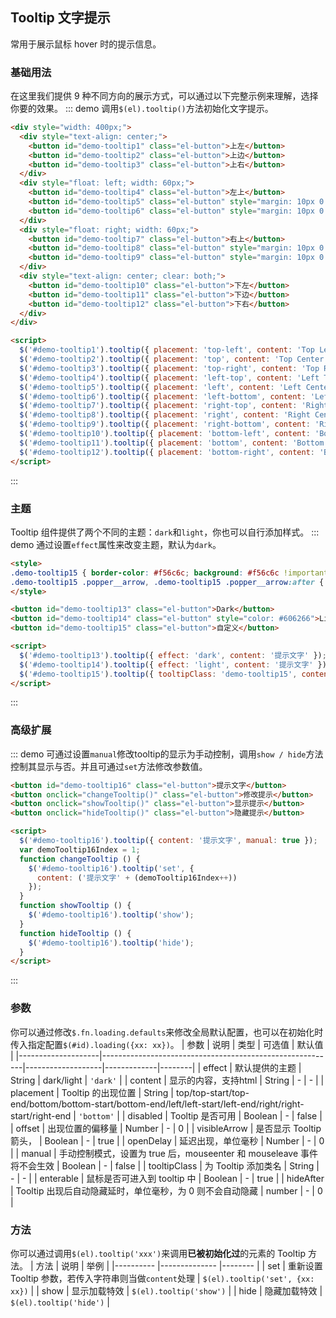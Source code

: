 ## Tooltip 文字提示
常用于展示鼠标 hover 时的提示信息。

### 基础用法
在这里我们提供 9 种不同方向的展示方式，可以通过以下完整示例来理解，选择你要的效果。
::: demo 调用`$(el).tooltip()`方法初始化文字提示。

```html
<div style="width: 400px;">
  <div style="text-align: center;">
    <button id="demo-tooltip1" class="el-button">上左</button>
    <button id="demo-tooltip2" class="el-button">上边</button>
    <button id="demo-tooltip3" class="el-button">上右</button>
  </div>
  <div style="float: left; width: 60px;">
    <button id="demo-tooltip4" class="el-button">左上</button>
    <button id="demo-tooltip5" class="el-button" style="margin: 10px 0 0 0;">左边</button>
    <button id="demo-tooltip6" class="el-button" style="margin: 10px 0 0 0;">左下</button>
  </div>
  <div style="float: right; width: 60px;">
    <button id="demo-tooltip7" class="el-button">右上</button>
    <button id="demo-tooltip8" class="el-button" style="margin: 10px 0 0 0;">右边</button>
    <button id="demo-tooltip9" class="el-button" style="margin: 10px 0 0 0;">右下</button>
  </div>
  <div style="text-align: center; clear: both;">
    <button id="demo-tooltip10" class="el-button">下左</button>
    <button id="demo-tooltip11" class="el-button">下边</button>
    <button id="demo-tooltip12" class="el-button">下右</button>
  </div>
</div>

<script>
  $('#demo-tooltip1').tooltip({ placement: 'top-left', content: 'Top Left 提示文字' });
  $('#demo-tooltip2').tooltip({ placement: 'top', content: 'Top Center 提示文字' });
  $('#demo-tooltip3').tooltip({ placement: 'top-right', content: 'Top Right 提示文字' });
  $('#demo-tooltip4').tooltip({ placement: 'left-top', content: 'Left Top 提示文字' });
  $('#demo-tooltip5').tooltip({ placement: 'left', content: 'Left Center 提示文字' });
  $('#demo-tooltip6').tooltip({ placement: 'left-bottom', content: 'Left Bottom 提示文字' });
  $('#demo-tooltip7').tooltip({ placement: 'right-top', content: 'Right Top 提示文字' });
  $('#demo-tooltip8').tooltip({ placement: 'right', content: 'Right Center 提示文字' });
  $('#demo-tooltip9').tooltip({ placement: 'right-bottom', content: 'Right Bottom 提示文字' });
  $('#demo-tooltip10').tooltip({ placement: 'bottom-left', content: 'Bottom Left 提示文字' });
  $('#demo-tooltip11').tooltip({ placement: 'bottom', content: 'Bottom Center 提示文字' });
  $('#demo-tooltip12').tooltip({ placement: 'bottom-right', content: 'Bottom Right 提示文字' });
</script>
```
:::

### 主题
Tooltip 组件提供了两个不同的主题：`dark`和`light`，你也可以自行添加样式。
::: demo 通过设置`effect`属性来改变主题，默认为`dark`。

```html
<style>
.demo-tooltip15 { border-color: #f56c6c; background: #f56c6c !important; }
.demo-tooltip15 .popper__arrow, .demo-tooltip15 .popper__arrow:after { border-bottom-color: #f56c6c !important; }
</style>

<button id="demo-tooltip13" class="el-button">Dark</button>
<button id="demo-tooltip14" class="el-button" style="color: #606266">Light</button>
<button id="demo-tooltip15" class="el-button">自定义</button>

<script>
  $('#demo-tooltip13').tooltip({ effect: 'dark', content: '提示文字' });
  $('#demo-tooltip14').tooltip({ effect: 'light', content: '提示文字' });
  $('#demo-tooltip15').tooltip({ tooltipClass: 'demo-tooltip15', content: '提示文字' });
</script>
```
:::

### 高级扩展
::: demo 可通过设置`manual`修改tooltip的显示为手动控制，调用`show / hide`方法控制其显示与否。并且可通过`set`方法修改参数值。

```html
<button id="demo-tooltip16" class="el-button">提示文字</button>
<button onclick="changeTooltip()" class="el-button">修改提示</button>
<button onclick="showTooltip()" class="el-button">显示提示</button>
<button onclick="hideTooltip()" class="el-button">隐藏提示</button>

<script>
  $('#demo-tooltip16').tooltip({ content: '提示文字', manual: true });
  var demoTooltip16Index = 1;
  function changeTooltip () {
    $('#demo-tooltip16').tooltip('set', {
      content: ('提示文字' + (demoTooltip16Index++))
    });
  }
  function showTooltip () {
    $('#demo-tooltip16').tooltip('show');
  }
  function hideTooltip () {
    $('#demo-tooltip16').tooltip('hide');
  }
</script>
```
:::

### 参数
你可以通过修改`$.fn.loading.defaults`来修改全局默认配置，也可以在初始化时传入指定配置`$(#id).loading({xx: xx})`。
| 参数      | 说明          | 类型      | 可选值                           | 默认值  |
|--------------------|----------------------------------------------------------|-------------------|-------------|--------|
|  effect        |  默认提供的主题  | String            | dark/light | `'dark'`  |
|  content        |  显示的内容，支持html  | String     | - | - |
|  placement        |  Tooltip 的出现位置  | String     |  top/top-start/top-end/bottom/bottom-start/bottom-end/left/left-start/left-end/right/right-start/right-end |  `'bottom'` |
|  disabled       |  Tooltip 是否可用  | Boolean           | - |  false |
|  offset        |  出现位置的偏移量  | Number           | - |  0 |
|  visibleArrow   |  是否显示 Tooltip 箭头， | Boolean | - | true |
| openDelay | 延迟出现，单位毫秒 | Number | - | 0 |
| manual | 手动控制模式，设置为 true 后，mouseenter 和 mouseleave 事件将不会生效 | Boolean | - | false |
| tooltipClass | 为 Tooltip 添加类名 | String | - | - |
| enterable | 鼠标是否可进入到 tooltip 中 | Boolean | - | true |
| hideAfter | Tooltip 出现后自动隐藏延时，单位毫秒，为 0 则不会自动隐藏 | number | - | 0 |

### 方法
你可以通过调用`$(el).tooltip('xxx')`来调用**已被初始化过**的元素的 Tooltip 方法。
| 方法      | 说明          | 举例  |
|---------- |-------------- |-------- |
| set | 重新设置 Tooltip 参数，若传入字符串则当做`content`处理 | `$(el).tooltip('set', {xx: xx})` |
| show | 显示加载特效 | `$(el).tooltip('show')` |
| hide | 隐藏加载特效 | `$(el).tooltip('hide')` |
